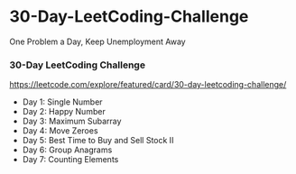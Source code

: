 # 30-Day-LeetCoding-Challenge
One Problem a Day, Keep Unemployment Away

### 30-Day LeetCoding Challenge
https://leetcode.com/explore/featured/card/30-day-leetcoding-challenge/

- Day 1: Single Number
- Day 2: Happy Number
- Day 3: Maximum Subarray
- Day 4: Move Zeroes
- Day 5: Best Time to Buy and Sell Stock II
- Day 6: Group Anagrams
- Day 7: Counting Elements
